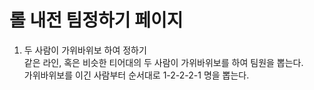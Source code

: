 # 롤 내전 팀정하기 페이지

1. 두 사람이 가위바위보 하여 정하기  
같은 라인, 혹은 비슷한 티어대의 두 사람이 가위바위보를 하여 팀원을 뽑는다.  
가위바위보를 이긴 사람부터 순서대로 1-2-2-2-1 명을 뽑는다.